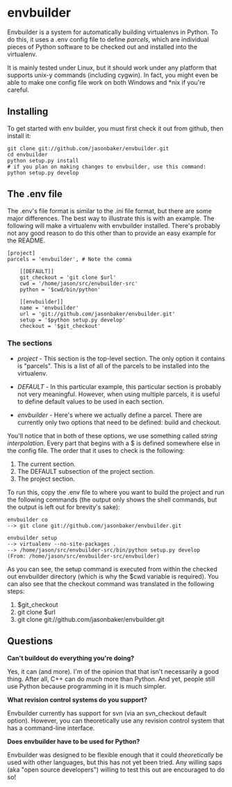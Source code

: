 envbuilder
===============

Envbuilder is a system for automatically building virtualenvs in Python.
To do this, it uses a .env config file to define *parcels*, which are
individual pieces of Python software to be checked out and installed into
the virtualenv.

It is mainly tested under Linux, but it should work under any platform that
supports unix-y commands (including cygwin).  In fact, you might even be
able to make one config file work on both Windows and *nix if you're
careful.

Installing
-------------

To get started with env builder, you must first check it out from github,
then install it:

    git clone git://github.com/jasonbaker/envbuilder.git
    cd envbuilder
    python setup.py install 
    # if you plan on making changes to envbuilder, use this command:
    python setup.py develop

The .env file
------------------

The .env's file format is similar to the .ini file format, but there are
some major differences.  The best way to illustrate this is with an example.
The following will make a virtualenv with envbuilder installed.  There's
probably not any good reason to do this other than to provide an easy
example for the README.

    [project]
    parcels = 'envbuilder', # Note the comma
    
    	[[DEFAULT]]
    	git_checkout = 'git clone $url'
    	cwd = '/home/jason/src/envbuilder-src'
    	python = '$cwd/bin/python'
    		
    	[[envbuilder]]
    	name = 'envbuilder'
    	url = 'git://github.com/jasonbaker/envbuilder.git'
    	setup = '$python setup.py develop'
    	checkout = '$git_checkout'
    
### The sections

* *project* - This section is the top-level section.  The only option it 
contains is "parcels".  This is a list of all of the parcels to be installed
into the virtualenv.

* *DEFAULT* - In this particular example, this particular section is probably
not very meaningful.  However, when using multiple parcels, it is useful to
define default values to be used in each section.

* *envbuilder* - Here's where we actually define a parcel.  There are 
currently only two options that need to be defined: build and checkout.    

You'll notice that in both of these options, we use something called
*string interpolation*.  Every part that begins with a $ is defined
somewhere else in the config file.  The order that it uses to check is
the following:

   1. The current section.
   2. The DEFAULT subsection of the project section.
   3. The project section.

To run this, copy the .env file to where you want to build the project and
run the following commands (the output only shows the shell commands, but the
output is left out for brevity's sake):

    envbuilder co
    --> git clone git://github.com/jasonbaker/envbuilder.git

    envbuilder setup
    --> virtualenv --no-site-packages .
    --> /home/jason/src/envbuilder-src/bin/python setup.py develop
    (From: /home/jason/src/envbuilder-src/envbuilder)

As you can see, the setup command is executed from within the checked out
envbuilder directory (which is why the $cwd variable is required).  You can 
also see that the checkout command was translated in the following steps:

 1. $git_checkout
 2. git clone $url
 3. git clone git://github.com/jasonbaker/envbuilder.git

Questions
------------------

**Can't buildout do everything you're doing?**

Yes, it can (and more).  I'm of the opinion that that isn't necessarily a
good thing.  After all, C++ can do *much* more than Python.  And yet,
people still use Python because programming in it is much simpler.

**What revision control systems do you support?**

Envbuilder currently has support for svn (via an svn_checkout default
option).  However, you can theoretically use any revision control system
that has a command-line interface.

**Does envbuilder have to be used for Python?**

Envbuilder was designed to be flexible enough that it could *theoretically*
be used with other languages, but this has not yet been tried.  Any willing
saps (aka "open source developers") willing to test this out are encouraged
to do so!
    